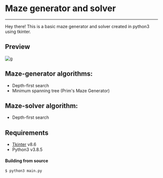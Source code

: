 # Maze generator and solver
---
Hey there! This is a basic maze generator and solver created in python3 using tkinter.

## Preview

![g](https://user-images.githubusercontent.com/19228971/171000792-de4aa5ad-1cc8-4748-b80e-0ec32082f0ce.gif)

## Maze-generator algorithms:
  - Depth-first search
  - Minimum spanning tree (Prim's Maze Generator)

## Maze-solver algorithm:
  - Depth-first search

## Requirements

- [Tkinter](https://docs.python.org/3/library/tkinter.html) v8.6
- Python3 v3.8.5

#### Building from source
```sh
$ python3 main.py
```
